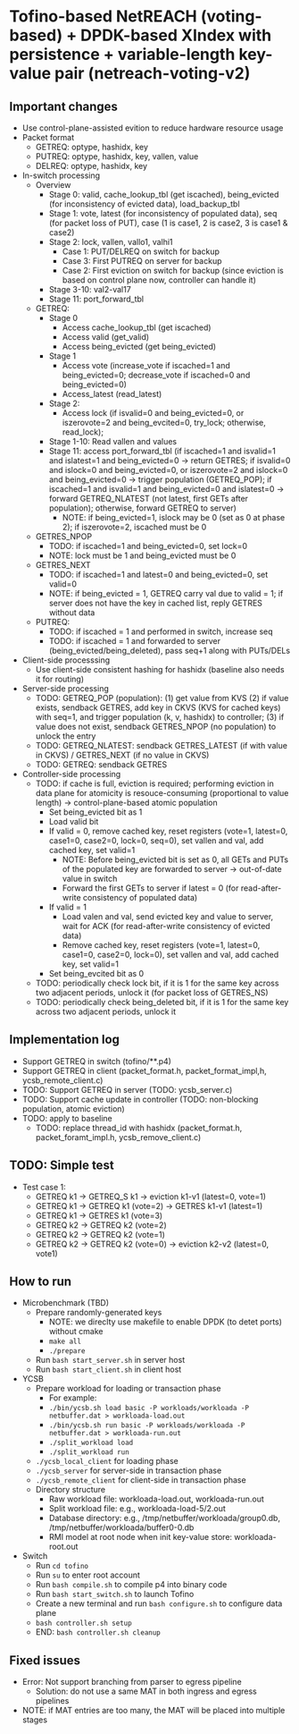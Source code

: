 # Tofino-based NetREACH (voting-based) + DPDK-based XIndex with persistence + variable-length key-value pair (netreach-voting-v2)

## Important changes

- Use control-plane-assisted evition to reduce hardware resource usage
- Packet format
	+ GETREQ: optype, hashidx, key
	+ PUTREQ: optype, hashidx, key, vallen, value
	+ DELREQ: optype, hashidx, key
- In-switch processing
	+ Overview	
		* Stage 0: valid, cache_lookup_tbl (get iscached), being_evicted (for inconsistency of evicted data), load_backup_tbl
		* Stage 1: vote, latest (for inconsistency of populated data), seq (for packet loss of PUT), 
		case (1 is case1, 2 is case2, 3 is case1 & case2)
		* Stage 2: lock, vallen, vallo1, valhi1
			- Case 1: PUT/DELREQ on switch for backup
			- Case 3: First PUTREQ on server for backup
			- Case 2: First eviction on switch for backup (since eviction is based on control plane now, controller can handle it)
		* Stage 3-10: val2-val17
		* Stage 11: port_forward_tbl
	+ GETREQ: 
		* Stage 0
			- Access cache_lookup_tbl (get iscached)
			- Access valid (get_valid)
			- Access being_evicted (get being_evicted)
		* Stage 1
			- Access vote (increase_vote if iscached=1 and being_evicted=0; decrease_vote if iscached=0 and being_evicted=0)
			- Access_latest (read_latest)
		* Stage 2:
			- Access lock (if isvalid=0 and being_evicted=0, or iszerovote=2 and being_evcited=0, try_lock; otherwise, read_lock); 
		* Stage 1-10: Read vallen and values
		* Stage 11: access port_forward_tbl (if iscached=1 and isvalid=1 and islatest=1 and being_evicted=0 -> return GETRES; 
		if isvalid=0 and islock=0 and being_evicted=0, or iszerovote=2 and islock=0 and being_evicted=0 -> trigger population (GETREQ_POP); 
		if iscached=1 and isvalid=1 and being_evicted=0 and islatest=0 -> forward GETREQ_NLATEST (not latest, first GETs after population); 
		otherwise, forward GETREQ to server)
			- NOTE: if being_evicted=1, islock may be 0 (set as 0 at phase 2); if iszerovote=2, iscached must be 0
	+ GETRES_NPOP
		* TODO: if iscached=1 and being_evicted=0, set lock=0
		* NOTE: lock must be 1 and being_evicted must be 0
	+ GETRES_NEXT 
		* TODO: if iscached=1 and latest=0 and being_evicted=0, set valid=0
		* NOTE: if being_evicted = 1, GETREQ carry val due to valid = 1; if server does not have the key in cached list, reply GETRES without data
	+ PUTREQ:
		* TODO: if iscached = 1 and performed in switch, increase seq
		* TODO: if iscached = 1 and forwarded to server (being_evicted/being_deleted), pass seq+1 along with PUTs/DELs
- Client-side processsing
	+ Use client-side consistent hashing for hashidx (baseline also needs it for routing)
- Server-side processing
	+ TODO: GETREQ_POP (population): (1) get value from KVS (2) if value exists, sendback GETRES, add key in CKVS (KVS for cached keys) 
	with seq=1, and trigger population (k, v, hashidx) to controller; (3) if value does not exist, sendback GETRES_NPOP (no population) 
	to unlock the entry
	+ TODO: GETREQ_NLATEST: sendback GETRES_LATEST (if with value in CKVS) / GETRES_NEXT (if no value in CKVS)
	+ TODO: GETREQ: sendback GETRES
- Controller-side processing
	+ TODO: if cache is full, eviction is required; performing eviction in data plane for atomicity is resouce-consuming (proportional to value length) 
	-> control-plane-based atomic population
		* Set being_evicted bit as 1
		* Load valid bit
		* If valid = 0, remove cached key, reset registers (vote=1, latest=0, case1=0, case2=0, lock=0, seq=0), set vallen and val, 
		add cached key, set valid=1
			- NOTE: Before being_evicted bit is set as 0, all GETs and PUTs of the populated key are forwarded to server -> out-of-date value in switch
			- Forward the first GETs to server if latest = 0 (for read-after-write consistency of populated data)
		* If valid = 1
			- Load valen and val, send evicted key and value to server, wait for ACK (for read-after-write consistency of evicted data)
			- Remove cached key, reset registers (vote=1, latest=0, case1=0, case2=0, lock=0), set vallen and val, add cached key, set valid=1
		* Set being_evcited bit as 0
	+ TODO: periodically check lock bit, if it is 1 for the same key across two adjacent periods, unlock it (for packet loss of GETRES_NS)
	+ TODO: periodically check being_deleted bit, if it is 1 for the same key across two adjacent periods, unlock it

## Implementation log

- Support GETREQ in switch (tofino/\**.p4)
- Support GETREQ in client (packet_format.h, packet_format_impl,h, ycsb_remote_client.c)
- TODO: Support GETREQ in server (TODO: ycsb_server.c)
- TODO: Support cache update in controller (TODO: non-blocking population, atomic eviction)
- TODO: apply to baseline
	+ TODO: replace thread_id with hashidx (packet_format.h, packet_foramt_impl.h, ycsb_remove_client.c)

## TODO: Simple test

- Test case 1: 
	+ GETREQ k1 -> GETREQ_S k1 -> eviction k1-v1 (latest=0, vote=1)
	+ GETREQ k1 -> GETREQ k1 (vote=2) -> GETRES k1-v1 (latest=1)
	+ GETREQ k1 -> GETRES k1 (vote=3)
	+ GETREQ k2 -> GETREQ k2 (vote=2)
	+ GETREQ k2 -> GETREQ k2 (vote=1)
	+ GETREQ k2 -> GETREQ k2 (vote=0) -> eviction k2-v2 (latest=0, vote1)

## How to run

- Microbenchmark (TBD)
	- Prepare randomly-generated keys
		+ NOTE: we direclty use makefile to enable DPDK (to detet ports) without cmake
		+ `make all`
		+ `./prepare`
	- Run `bash start_server.sh` in server host
	- Run `bash start_client.sh` in client host
- YCSB
	- Prepare workload for loading or transaction phase
		+ For example:
		+ `./bin/ycsb.sh load basic -P workloads/workloada -P netbuffer.dat > workloada-load.out`
		+ `./bin/ycsb.sh run basic -P workloads/workloada -P netbuffer.dat > workloada-run.out`
		+ `./split_workload load`
		+ `./split_workload run`
	- `./ycsb_local_client` for loading phase
	- `./ycsb_server` for server-side in transaction phase
	- `./ycsb_remote_client` for client-side in transaction phase
	- Directory structure
		+ Raw workload file: workloada-load.out, workloada-run.out
		+ Split workload file: e.g., workloada-load-5/2.out
		+ Database directory: e.g., /tmp/netbuffer/workloada/group0.db, /tmp/netbuffer/workloada/buffer0-0.db
		+ RMI model at root node when init key-value store: workloada-root.out
- Switch
	- Run `cd tofino`
	+ Run `su` to enter root account
	+ Run `bash compile.sh` to compile p4 into binary code
	+ Run `bash start_switch.sh` to launch Tofino
	+ Create a new terminal and run `bash configure.sh` to configure data plane
	+ `bash controller.sh setup`
	+ END: `bash controller.sh cleanup`

## Fixed issues

- Error: Not support branching from parser to egress pipeline
	+ Solution: do not use a same MAT in both ingress and egress pipelines
- NOTE: if MAT entries are too many, the MAT will be placed into multiple stages
